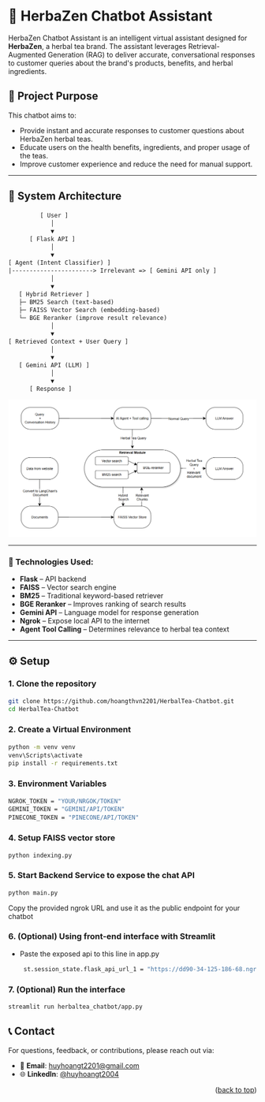 # 🌿 HerbaZen Chatbot Assistant

HerbaZen Chatbot Assistant is an intelligent virtual assistant designed for **HerbaZen**, a herbal tea brand. The assistant leverages Retrieval-Augmented Generation (RAG) to deliver accurate, conversational responses to customer queries about the brand's products, benefits, and herbal ingredients.

## 📌 Project Purpose

This chatbot aims to:
- Provide instant and accurate responses to customer questions about HerbaZen herbal teas.
- Educate users on the health benefits, ingredients, and proper usage of the teas.
- Improve customer experience and reduce the need for manual support.

---
## 🧠 System Architecture
```text
         [ User ]
            │
            ▼
      [ Flask API ]
            │
            ▼
[ Agent (Intent Classifier) ]
|-----------------------> Irrelevant => [ Gemini API only ]
            │
            ▼
   [ Hybrid Retriever ]
   ├─ BM25 Search (text-based)
   ├─ FAISS Vector Search (embedding-based)
   └─ BGE Reranker (improve result relevance)
            │
            ▼
[ Retrieved Context + User Query ]
            │
            ▼
   [ Gemini API (LLM) ]
            │
            ▼
      [ Response ]
```
![Pipeline2][pipeline-screenshot2]


---


### 🔧 Technologies Used:
- **Flask** – API backend
- **FAISS** – Vector search engine
- **BM25** – Traditional keyword-based retriever
- **BGE Reranker** – Improves ranking of search results
- **Gemini API** – Language model for response generation
- **Ngrok** – Expose local API to the internet
- **Agent Tool Calling** – Determines relevance to herbal tea context

---

## ⚙️ Setup

### 1. Clone the repository
```bash
git clone https://github.com/hoangthvn2201/HerbalTea-Chatbot.git
cd HerbalTea-Chatbot
```

### 2. Create a Virtual Environment
```bash
python -m venv venv
venv\Scripts\activate
pip install -r requirements.txt
```
### 3. Environment Variables
```bash
NGROK_TOKEN = "YOUR/NRGOK/TOKEN"
GEMINI_TOKEN = "GEMINI/API/TOKEN"
PINECONE_TOKEN = "PINECONE/API/TOKEN"
```
### 4. Setup FAISS vector store
```bash
python indexing.py
```

### 5. Start Backend Service to expose the chat API
```bash
python main.py
```
Copy the provided ngrok URL and use it as the public endpoint for your chatbot

### 6. (Optional) Using front-end interface with Streamlit
- Paste the exposed api to this line in app.py
   ```sh
    st.session_state.flask_api_url_1 = "https://dd90-34-125-186-68.ngrok-free.app/v1/chat"  # Set your Flask API URL here
   ```

### 7. (Optional) Run the interface 

```bash
streamlit run herbaltea_chatbot/app.py
```


## 📞 Contact

For questions, feedback, or contributions, please reach out via:

- 📧 **Email**: [huyhoangt2201@gmail.com](mailto:huyhoangt2201@gmail.com)  
- 🌐 **LinkedIn**: [@huyhoangt2004](https://www.linkedin.com/in/huyhoangt2004/) 

<p align="right">(<a href="#readme-top">back to top</a>)</p>




[product-screenshot]: images/screenshot.png
[pipeline-screenshot]: images/graph.png
[pipeline-screenshot2]: images/graph_v2.png

